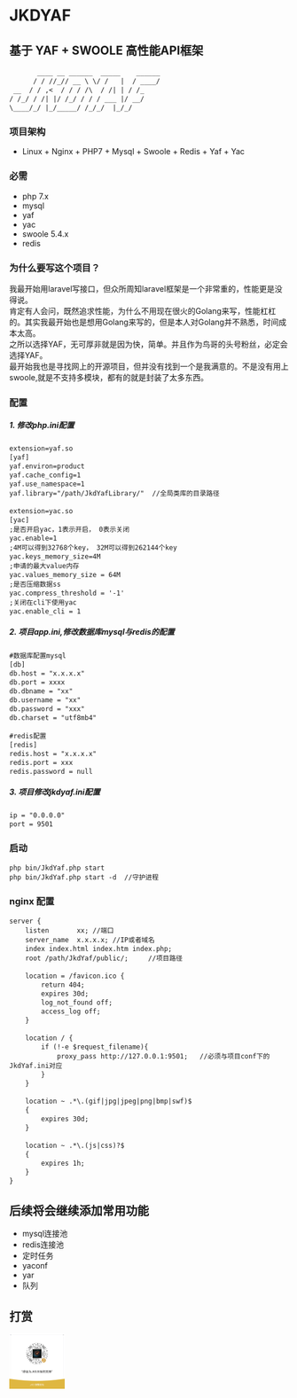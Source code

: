 # JKDYAF

## 基于 YAF + SWOOLE 高性能API框架
           ____ __ ______  _____    ______
          / / //_// __ \ \/ /   |  / ____/
     __  / / ,<  / / / /\  / /| | / /_
    / /_/ / /| |/ /_/ / / / ___ |/ __/
    \____/_/ |_/_____/ /_/_/  |_/_/


### 项目架构
- Linux + Nginx + PHP7 + Mysql + Swoole + Redis + Yaf + Yac

### 必需
- php 7.x
- mysql
- yaf
- yac
- swoole 5.4.x
- redis


### 为什么要写这个项目？
我最开始用laravel写接口，但众所周知laravel框架是一个非常重的，性能更是没得说。   
肯定有人会问，既然追求性能，为什么不用现在很火的Golang来写，性能杠杠的。其实我最开始也是想用Golang来写的，但是本人对Golang并不熟悉，时间成本太高。    
之所以选择YAF，无可厚非就是因为快，简单。并且作为鸟哥的头号粉丝，必定会选择YAF。    
最开始我也是寻找网上的开源项目，但并没有找到一个是我满意的。不是没有用上swoole,就是不支持多模块，都有的就是封装了太多东西。    


### 配置
##### 1. 修改php.ini配置
    extension=yaf.so
    [yaf]   
    yaf.environ=product
    yaf.cache_config=1
    yaf.use_namespace=1
    yaf.library="/path/JkdYafLibrary/"  //全局类库的目录路径
        
    extension=yac.so
    [yac]
    ;是否开启yac，1表示开启， 0表示关闭
    yac.enable=1 
    ;4M可以得到32768个key， 32M可以得到262144个key
    yac.keys_memory_size=4M
    ;申请的最大value内存
    yac.values_memory_size = 64M 
    ;是否压缩数据ss
    yac.compress_threshold = '-1' 
    ;关闭在cli下使用yac
    yac.enable_cli = 1

##### 2. 项目app.ini,修改数据库mysql与redis的配置
    #数据库配置mysql
    [db]
    db.host = "x.x.x.x"
    db.port = xxxx
    db.dbname = "xx"
    db.username = "xx"
    db.password = "xxx"
    db.charset = "utf8mb4"
    
    #redis配置
    [redis]
    redis.host = "x.x.x.x"
    redis.port = xxx
    redis.password = null

##### 3. 项目修改jkdyaf.ini配置
    ip = "0.0.0.0"
    port = 9501

### 启动
    php bin/JkdYaf.php start 
    php bin/JkdYaf.php start -d  //守护进程
    
### nginx 配置
    server {
        listen       xx; //端口
        server_name  x.x.x.x; //IP或者域名
        index index.html index.htm index.php;
        root /path/JkdYaf/public/;     //项目路径
    
        location = /favicon.ico {
            return 404;
            expires 30d;
            log_not_found off;
            access_log off;
        }
    
        location / {
            if (!-e $request_filename){
                proxy_pass http://127.0.0.1:9501;   //必须与项目conf下的JkdYaf.ini对应
            }
        }
    
        location ~ .*\.(gif|jpg|jpeg|png|bmp|swf)$
        {
            expires 30d;
        }
    
        location ~ .*\.(js|css)?$
        {
            expires 1h;
        }
    }
  
    
## 后续将会继续添加常用功能
- mysql连接池
- redis连接池
- 定时任务
- yaconf
- yar
- 队列


## 打赏
<img src="./yaf/public/JkdYaf-wechat.png" alt="基于 YAF + SWOOLE 高性能API框架" width="100" height="100" align="bottom" />
